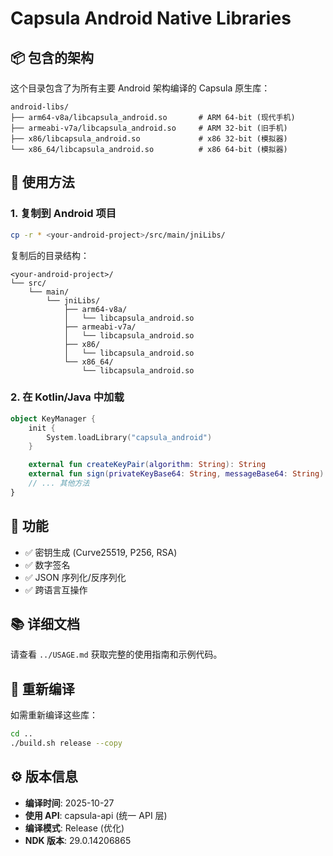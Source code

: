 # Capsula Android Native Libraries

## 📦 包含的架构

这个目录包含了为所有主要 Android 架构编译的 Capsula 原生库：

```
android-libs/
├── arm64-v8a/libcapsula_android.so       # ARM 64-bit (现代手机)
├── armeabi-v7a/libcapsula_android.so     # ARM 32-bit (旧手机)
├── x86/libcapsula_android.so             # x86 32-bit (模拟器)
└── x86_64/libcapsula_android.so          # x86 64-bit (模拟器)
```

## 🚀 使用方法

### 1. 复制到 Android 项目

```bash
cp -r * <your-android-project>/src/main/jniLibs/
```

复制后的目录结构：
```
<your-android-project>/
└── src/
    └── main/
        └── jniLibs/
            ├── arm64-v8a/
            │   └── libcapsula_android.so
            ├── armeabi-v7a/
            │   └── libcapsula_android.so
            ├── x86/
            │   └── libcapsula_android.so
            └── x86_64/
                └── libcapsula_android.so
```

### 2. 在 Kotlin/Java 中加载

```kotlin
object KeyManager {
    init {
        System.loadLibrary("capsula_android")
    }

    external fun createKeyPair(algorithm: String): String
    external fun sign(privateKeyBase64: String, messageBase64: String): String
    // ... 其他方法
}
```

## 🔐 功能

- ✅ 密钥生成 (Curve25519, P256, RSA)
- ✅ 数字签名
- ✅ JSON 序列化/反序列化
- ✅ 跨语言互操作

## 📚 详细文档

请查看 `../USAGE.md` 获取完整的使用指南和示例代码。

## 🔧 重新编译

如需重新编译这些库：

```bash
cd ..
./build.sh release --copy
```

## ⚙️ 版本信息

- **编译时间**: 2025-10-27
- **使用 API**: capsula-api (统一 API 层)
- **编译模式**: Release (优化)
- **NDK 版本**: 29.0.14206865
